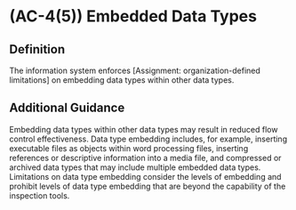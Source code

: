 
# (AC-4(5)) Embedded Data Types

## Definition

The information system enforces [Assignment: organization-defined limitations] on embedding data types within other data types.

## Additional Guidance

Embedding data types within other data types may result in reduced flow control effectiveness. Data type embedding includes, for example, inserting executable files as objects within word processing files, inserting references or descriptive information into a media file, and compressed or archived data types that may include multiple embedded data types. Limitations on data type embedding consider the levels of embedding and prohibit levels of data type embedding that are beyond the capability of the inspection tools.
